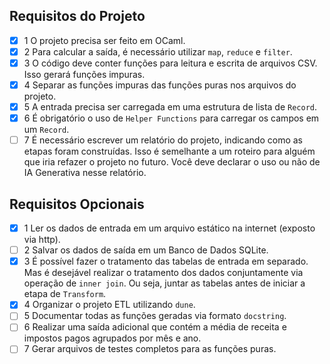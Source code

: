 ## Requisitos do Projeto

- [X] 1 O projeto precisa ser feito em OCaml.
- [X] 2 Para calcular a saída, é necessário utilizar `map`, `reduce` e `filter`.
- [X] 3 O código deve conter funções para leitura e escrita de arquivos CSV. Isso gerará funções impuras.
- [X] 4 Separar as funções impuras das funções puras nos arquivos do projeto.
- [X] 5 A entrada precisa ser carregada em uma estrutura de lista de `Record`.
- [X] 6 É obrigatório o uso de `Helper Functions` para carregar os campos em um `Record`.
- [ ] 7 É necessário escrever um relatório do projeto, indicando como as etapas foram construídas. Isso é semelhante a um roteiro para alguém que iria refazer o projeto no futuro. Você deve declarar o uso ou não de IA Generativa nesse relatório.

## Requisitos Opcionais

- [X] 1 Ler os dados de entrada em um arquivo estático na internet (exposto via http).
- [ ] 2 Salvar os dados de saída em um Banco de Dados SQLite.
- [X] 3 É possível fazer o tratamento das tabelas de entrada em separado. Mas é desejável realizar o tratamento dos dados conjuntamente via operação de `inner join`. Ou seja, juntar as tabelas antes de iniciar a etapa de `Transform`.
- [X] 4 Organizar o projeto ETL utilizando `dune`.
- [ ] 5 Documentar todas as funções geradas via formato `docstring`.
- [ ] 6 Realizar uma saída adicional que contém a média de receita e impostos pagos agrupados por mês e ano.
- [ ] 7 Gerar arquivos de testes completos para as funções puras.
